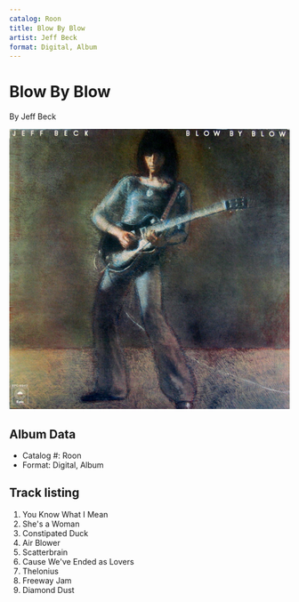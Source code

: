 ```yaml
---
catalog: Roon
title: Blow By Blow
artist: Jeff Beck
format: Digital, Album
---
```


# Blow By Blow

By Jeff Beck

![](../../assets/albumcovers/Jeff_Beck-Blow_By_Blow.png)

## Album Data

- Catalog #: Roon
- Format: Digital, Album


## Track listing


1. You Know What I Mean
2. She's a Woman
3. Constipated Duck
4. Air Blower
5. Scatterbrain
6. Cause We've Ended as Lovers
7. Thelonius
8. Freeway Jam
9. Diamond Dust

